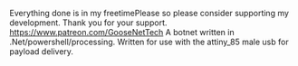  Everything done is in my freetimePlease so please consider supporting my development. Thank you for your support.  https://www.patreon.com/GooseNetTech
A botnet written in .Net/powershell/processing. Written for use with the attiny_85 male usb for payload delivery.
